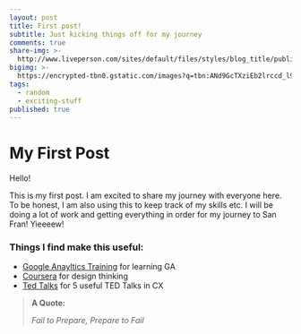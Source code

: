 ```yaml
---
layout: post
title: First post!
subtitle: Just kicking things off for my journey
comments: true
share-img: >-
  http://www.liveperson.com/sites/default/files/styles/blog_title/public/pictures/blog/1.jpg?itok=m60VQnPI
bigimg: >-
  https://encrypted-tbn0.gstatic.com/images?q=tbn:ANd9GcTXziEb2lrccd_l9VZ2QenpteVwbcDCkDH3GjOOOIXsMSwKL9gCBQ
tags:
  - random
  - exciting-stuff
published: true
---
```


# My First Post

Hello!

This is my first post.  I am excited to share my journey with everyone here.  To be honest, I am also using this to keep track of my skills etc.  I will be doing a lot of work and getting everything in order for my journey to San Fran! Yieeeew!


### Things I find make this useful:

 * [Google Anayltics Training](https://analyticsacademy.withgoogle.com/) for learning GA
 * [Coursera](https://www.coursera.org/learn/design-thinking-innovation/lecture/F04r6/learning-launch-tool) for design thinking
 * [Ted Talks](http://www.liveperson.com/connected-customer/posts/cx-brain-these-are-5-ted-talks-you-need-see) for 5 useful TED Talks in CX
 


> **A Quote:**
>
> *Fail to Prepare,*
> *Prepare to Fail*
